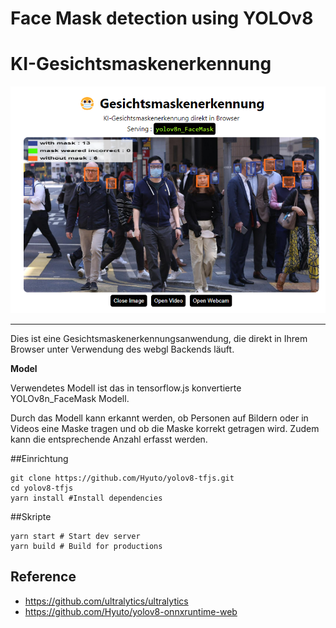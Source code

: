 # Face Mask detection using YOLOv8
# KI-Gesichtsmaskenerkennung

<p align="center">
  <img src="./sample.png" />
</p>


---

Dies ist eine Gesichtsmaskenerkennungsanwendung, die direkt in Ihrem Browser unter Verwendung des webgl Backends läuft.

**Model**

Verwendetes Modell ist das in tensorflow.js konvertierte YOLOv8n_FaceMask Modell.

Durch das Modell kann erkannt werden, ob Personen auf Bildern oder in Videos eine Maske tragen und ob die Maske korrekt getragen wird. 
Zudem kann die entsprechende Anzahl erfasst werden.

##Einrichtung

```shell
git clone https://github.com/Hyuto/yolov8-tfjs.git
cd yolov8-tfjs
yarn install #Install dependencies
```

##Skripte

```shell
yarn start # Start dev server
yarn build # Build for productions
```

## Reference

- https://github.com/ultralytics/ultralytics
- https://github.com/Hyuto/yolov8-onnxruntime-web
